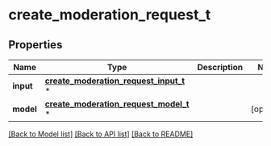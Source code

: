 # create_moderation_request_t

## Properties
Name | Type | Description | Notes
------------ | ------------- | ------------- | -------------
**input** | [**create_moderation_request_input_t**](create_moderation_request_input.md) \* |  | 
**model** | [**create_moderation_request_model_t**](create_moderation_request_model.md) \* |  | [optional] 

[[Back to Model list]](../README.md#documentation-for-models) [[Back to API list]](../README.md#documentation-for-api-endpoints) [[Back to README]](../README.md)


